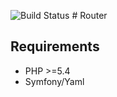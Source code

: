![Build Status](https://travis-ci.org/josiLopera/Router.svg?branch=master) # Router
## Requirements
* PHP >=5.4
* Symfony/Yaml